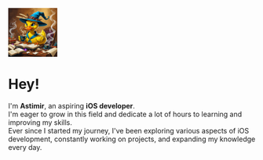 
<img src="https://github.com/AstikFantastic/AstikFantastic/blob/main/Leonardo_Phoenix_10_Vibrant_2D_illustration_of_a_bright_yellow_1.jpg" width="100" height="100" alt="My Image" style="vertical-align: middle;" />

# Hey!  
I'm **Astimir**, an aspiring **iOS developer**.  
I'm eager to grow in this field and dedicate a lot of hours to learning and improving my skills.  
Ever since I started my journey, I've been exploring various aspects of iOS development,  constantly working on projects, and expanding my knowledge every day.  
